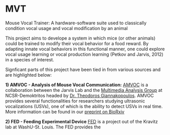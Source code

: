 # MVT
Mouse Vocal  Trainer: A hardware-software suite used to classically condition vocal usage and vocal modification by an animal

This project aims to develope a system in which mice (or other animals) could be trained to modify their vocal behavior for a food reward. By adapting innate vocal behaviors in this functional manner, one could explore vocal usage learning or vocal production learning (Petkov and Jarvis, 2012) in a species of interest.

Signficant parts of this project have been tied in from various sources and are highlighted below:

**1) AMVOC - Analysis of Mouse Vocal Communication:**
[AMVOC]((https://github.com/tyiannak/amvoc)) is a collaboration between the Jarvis Lab and the [Multimedia Analysis Group](https://labs-repos.iit.demokritos.gr/MagCIL/about.html) at NCSR-Demoktritos headed by [Dr. Theodoros Giannakopoulos](https://tyiannak.github.io/). AMVOC provides several functionalities for researchers studying ultrasonic vocalizations (USVs), one of which is the ability to detect USVs in real time. More information can be found in our [preprint on BioRxiv](https://www.biorxiv.org/content/10.1101/2021.08.13.456283v1)

**2) FED - Feeding Experimental Device**
[FED](https://github.com/KravitzLabDevices/FED3) is a project out of the Kravitz lab at WashU-St. Louis. The FED provides the 
